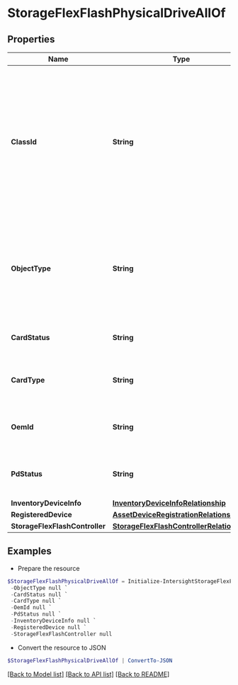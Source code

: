 # StorageFlexFlashPhysicalDriveAllOf
## Properties

Name | Type | Description | Notes
------------ | ------------- | ------------- | -------------
**ClassId** | **String** | The fully-qualified name of the instantiated, concrete type. This property is used as a discriminator to identify the type of the payload when marshaling and unmarshaling data. | [default to "storage.FlexFlashPhysicalDrive"]
**ObjectType** | **String** | The fully-qualified name of the instantiated, concrete type. The value should be the same as the &#39;ClassId&#39; property. | [default to "storage.FlexFlashPhysicalDrive"]
**CardStatus** | **String** | The status of the flex flash physical drive. | [optional] 
**CardType** | **String** | The card type of the flex flash physical drive. | [optional] 
**OemId** | **String** | The OEM Identifier of the flex flash physical drive. | [optional] 
**PdStatus** | **String** | The drive status of the flex flash physical drive. | [optional] 
**InventoryDeviceInfo** | [**InventoryDeviceInfoRelationship**](InventoryDeviceInfoRelationship.md) |  | [optional] 
**RegisteredDevice** | [**AssetDeviceRegistrationRelationship**](AssetDeviceRegistrationRelationship.md) |  | [optional] 
**StorageFlexFlashController** | [**StorageFlexFlashControllerRelationship**](StorageFlexFlashControllerRelationship.md) |  | [optional] 

## Examples

- Prepare the resource
```powershell
$StorageFlexFlashPhysicalDriveAllOf = Initialize-IntersightStorageFlexFlashPhysicalDriveAllOf  -ClassId null `
 -ObjectType null `
 -CardStatus null `
 -CardType null `
 -OemId null `
 -PdStatus null `
 -InventoryDeviceInfo null `
 -RegisteredDevice null `
 -StorageFlexFlashController null
```

- Convert the resource to JSON
```powershell
$StorageFlexFlashPhysicalDriveAllOf | ConvertTo-JSON
```

[[Back to Model list]](../README.md#documentation-for-models) [[Back to API list]](../README.md#documentation-for-api-endpoints) [[Back to README]](../README.md)

